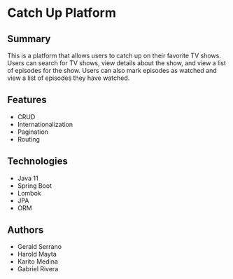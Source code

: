 # Catch Up Platform

## Summary
This is a platform that allows users to catch up on their favorite TV shows. Users can search for TV shows, view details about the show, and view a list of episodes for the show. Users can also mark episodes as watched and view a list of episodes they have watched.

## Features
- CRUD
- Internationalization
- Pagination
- Routing

## Technologies

- Java 11
- Spring Boot
- Lombok
- JPA
- ORM

## Authors
- Gerald Serrano
- Harold Mayta
- Karito Medina
- Gabriel Rivera